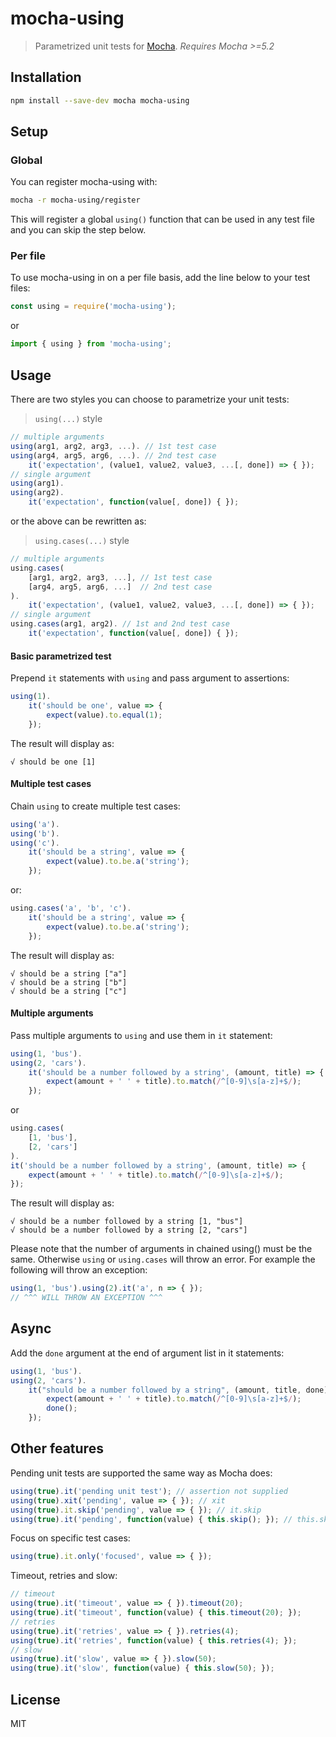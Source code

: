 ﻿# mocha-using

> Parametrized unit tests for [Mocha](https://github.com/mochajs/mocha). _Requires Mocha >=5.2_

## Installation

```sh
npm install --save-dev mocha mocha-using
```

## Setup

### Global

You can register mocha-using with:

```sh
mocha -r mocha-using/register
```

This will register a global `using()` function that can be used in any test file and you can skip the step below.

### Per file

To use mocha-using in on a per file basis, add the line below to your test files:

```javascript
const using = require('mocha-using');
```

or

```typescript
import { using } from 'mocha-using';
```

## Usage

There are two styles you can choose to parametrize your unit tests:

> `using(...)` style

```javascript
// multiple arguments
using(arg1, arg2, arg3, ...). // 1st test case
using(arg4, arg5, arg6, ...). // 2nd test case
    it('expectation', (value1, value2, value3, ...[, done]) => { });
// single argument
using(arg1).
using(arg2).
    it('expectation', function(value[, done]) { });
```

or the above can be rewritten as:

> `using.cases(...)` style

```javascript
// multiple arguments
using.cases(
    [arg1, arg2, arg3, ...], // 1st test case
    [arg4, arg5, arg6, ...]  // 2nd test case
).
    it('expectation', (value1, value2, value3, ...[, done]) => { });
// single argument
using.cases(arg1, arg2). // 1st and 2nd test case
    it('expectation', function(value[, done]) { });
```

#### Basic parametrized test

Prepend `it` statements with `using` and pass argument to assertions:

```javascript
using(1).
    it('should be one', value => {
        expect(value).to.equal(1);
    });
```

The result will display as:

```
√ should be one [1]
```
#### Multiple test cases

Chain `using` to create multiple test cases:

```javascript
using('a').
using('b').
using('c').
    it('should be a string', value => {
        expect(value).to.be.a('string');
    });
```

or:

```javascript
using.cases('a', 'b', 'c').
    it('should be a string', value => {
        expect(value).to.be.a('string');
    });
```

The result will display as:

```
√ should be a string ["a"]
√ should be a string ["b"]
√ should be a string ["c"]
```

#### Multiple arguments

Pass multiple arguments to `using` and use them in `it` statement:

```javascript
using(1, 'bus').
using(2, 'cars').
    it('should be a number followed by a string', (amount, title) => {
        expect(amount + ' ' + title).to.match(/^[0-9]\s[a-z]+$/);
    });
```

or

```javascript
using.cases(
    [1, 'bus'],
    [2, 'cars']
).
it('should be a number followed by a string', (amount, title) => {
    expect(amount + ' ' + title).to.match(/^[0-9]\s[a-z]+$/);
});
```

The result will display as:

```
√ should be a number followed by a string [1, "bus"]
√ should be a number followed by a string [2, "cars"]
```

Please note that the number of arguments in chained using() must be the same. Otherwise `using` or `using.cases` will throw an error. For example the following will throw an exception:

```javascript
using(1, 'bus').using(2).it('a', n => { });
// ^^^ WILL THROW AN EXCEPTION ^^^
```

## Async

Add the `done` argument at the end of argument list in it statements:

```javascript
using(1, 'bus').
using(2, 'cars').
    it("should be a number followed by a string", (amount, title, done) => {
        expect(amount + ' ' + title).to.match(/^[0-9]\s[a-z]+$/);
        done();
    });
```

## Other features

Pending unit tests are supported the same way as Mocha does:

```javascript
using(true).it('pending unit test'); // assertion not supplied
using(true).xit('pending', value => { }); // xit
using(true).it.skip('pending', value => { }); // it.skip
using(true).it('pending', function(value) { this.skip(); }); // this.skip
```

Focus on specific test cases:

```javascript
using(true).it.only('focused', value => { });
```

Timeout, retries and slow:

```javascript
// timeout
using(true).it('timeout', value => { }).timeout(20);
using(true).it('timeout', function(value) { this.timeout(20); });
// retries
using(true).it('retries', value => { }).retries(4);
using(true).it('retries', function(value) { this.retries(4); });
// slow
using(true).it('slow', value => { }).slow(50);
using(true).it('slow', function(value) { this.slow(50); });
```


## License

MIT